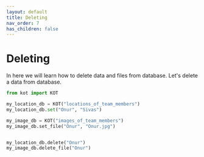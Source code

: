 ```yaml
---
layout: default
title: Deleting
nav_order: 7
has_children: false
---
```


# Deleting
In here we will learn how to delete data and files from database. Let's delete a data from database.

```python
from kot import KOT

my_location_db = KOT("locations_of_team_members")
my_location_db.set("Onur", "Sivas")

my_image_db = KOT("images_of_team_members")
my_image_db.set_file("Onur", "Onur.jpg")


my_location_db.delete("Onur")
my_image_db.delete_file("Onur")
```
